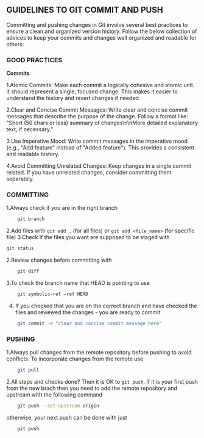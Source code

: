 ## GUIDELINES TO GIT COMMIT AND PUSH

Committing and pushing changes in Git involve several best practices to ensure a clean and organized version history. Follow the below collection of advices to keep your commits and changes well organized and readable for others:

### GOOD PRACTICES

**Commits**

1.Atomic Commits:
Make each commit a logically cohesive and atomic unit. It should represent a single, focused change. This makes it easier to understand the history and revert changes if needed.

2.Clear and Concise Commit Messages:
Write clear and concise commit messages that describe the purpose of the change. Follow a format like: "Short (50 chars or less) summary of changes\n\nMore detailed explanatory text, if necessary."

3.Use Imperative Mood:
Write commit messages in the imperative mood (e.g., "Add feature" instead of "Added feature"). This provides a consistent and readable history.

4.Avoid Committing Unrelated Changes:
Keep changes in a single commit related. If you have unrelated changes, consider committing them separately.

### COMMITTING

1.Always check if you are in the right branch

```bash
    git branch
```

2.Add files with `git add .` (for all files) or `git add <file_name>` (for specific file)
3.Check if the files you want are supposed to be staged with

```bash
git status
```

2.Review changes before committing with

```bash
    git diff
```

3.To check the branch name that HEAD is pointing to use

```bash
    git symbolic-ref —ref HEAD
```

4. If you checked that you are on the correct branch and have checked the files and reviewed the changes - you are ready to commit

```bash
    git commit -m "clear and concise commit message here"
```

### PUSHING

1.Always pull changes from the remote repository before pushing to avoid conflicts. To incorporate changes from the remote use

```bash
    git pull
```

2.All steps and checks done? Then it is OK to `git push`. If it is your first push from the new brach then you need to add the remote repository and upstream with the following command

```bash
    git push --set-upstream origin
```

otherwise, your next push can be done with just

```bash
    git push
```
